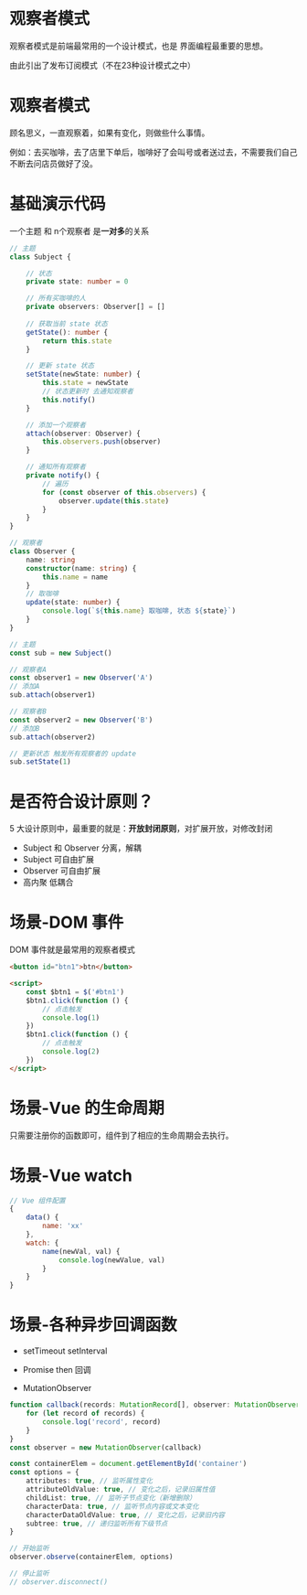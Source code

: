 # 观察者模式

观察者模式是前端最常用的一个设计模式，也是 界面编程最重要的思想。

由此引出了发布订阅模式（不在23种设计模式之中）

# 观察者模式

顾名思义，一直观察着，如果有变化，则做些什么事情。

例如：去买咖啡，去了店里下单后，咖啡好了会叫号或者送过去，不需要我们自己不断去问店员做好了没。




# 基础演示代码

一个主题 和 n个观察者 是**一对多**的关系

```ts
// 主题
class Subject {

    // 状态
    private state: number = 0

    // 所有买咖啡的人
    private observers: Observer[] = []
    
    // 获取当前 state 状态
    getState(): number {
        return this.state
    }

    // 更新 state 状态
    setState(newState: number) {
        this.state = newState
        // 状态更新时 去通知观察者
        this.notify()
    }

    // 添加一个观察者
    attach(observer: Observer) {
        this.observers.push(observer)
    }

    // 通知所有观察者
    private notify() {
        // 遍历
        for (const observer of this.observers) {
            observer.update(this.state)
        }
    }
}

// 观察者
class Observer {
    name: string
    constructor(name: string) {
        this.name = name
    }
    // 取咖啡
    update(state: number) {
        console.log(`${this.name} 取咖啡, 状态 ${state}`)
    }
}

// 主题
const sub = new Subject()

// 观察者A
const observer1 = new Observer('A')
// 添加A
sub.attach(observer1)

// 观察者B
const observer2 = new Observer('B')
// 添加B
sub.attach(observer2)

// 更新状态 触发所有观察者的 update
sub.setState(1)
```

# 是否符合设计原则？

5 大设计原则中，最重要的就是：**开放封闭原则**，对扩展开放，对修改封闭

- Subject 和 Observer 分离，解耦
- Subject 可自由扩展
- Observer 可自由扩展
- 高内聚 低耦合


# 场景-DOM 事件

DOM 事件就是最常用的观察者模式

```html
<button id="btn1">btn</button>

<script>
    const $btn1 = $('#btn1')
    $btn1.click(function () {
        // 点击触发
        console.log(1)
    })
    $btn1.click(function () {
        // 点击触发
        console.log(2)
    })
</script>
```

# 场景-Vue 的生命周期

只需要注册你的函数即可，组件到了相应的生命周期会去执行。

# 场景-Vue watch

```js
// Vue 组件配置
{
    data() {
        name: 'xx'
    },
    watch: {
        name(newVal, val) {
            console.log(newValue, val)
        }
    }
}
```

# 场景-各种异步回调函数

- setTimeout setInterval

- Promise then 回调

- MutationObserver

```ts
function callback(records: MutationRecord[], observer: MutationObserver) {
    for (let record of records) {
        console.log('record', record)
    }
}
const observer = new MutationObserver(callback)

const containerElem = document.getElementById('container')
const options = {
    attributes: true, // 监听属性变化
    attributeOldValue: true, // 变化之后，记录旧属性值
    childList: true, // 监听子节点变化（新增删除）
    characterData: true, // 监听节点内容或文本变化
    characterDataOldValue: true, // 变化之后，记录旧内容
    subtree: true, // 递归监听所有下级节点
}

// 开始监听
observer.observe(containerElem, options)

// 停止监听
// observer.disconnect()
```

